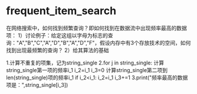 # frequent_item_search
在网络搜索中，如何找到频繁查询？即如何找到在数据流中出现频率最高的数据项：
1）讨论例子：给定这组以字母为标志的查询："A","B","C","A","D","B","A","D","F"，假设内存中有3个存放技术的空间，如何找到出现最频繁的查询？
2）给其算法的基础


1.计算不重复的项集，记为string_single
2.for j in string_single:
    计算string_single第一项的频率i_1
    i_2=i_1
    i_3=0
    计算string_single第二项到len(string_single)项的频率i_1
    if  i_2<i_1:
        i_2=i_1
        i_3+=1
3.print("频率最高的数据项是：",string_single[i_3])
